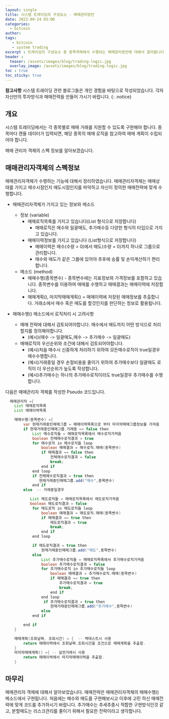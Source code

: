 ```yaml
---
layout: single
title: 시스템 트레이딩의 구성요소 - 매매관리방안
date: 2023-09-24 03:00
categories: 
  - bitcoin
author: 
tags: 
   - bitcoin
   - system trading
excerpt : 트레이딩의 구성요소 중 종목객체에서 수행되는 매매관리방안에 대해서 알아봅니다.
header :
  teaser: /assets/images/blog/trading-logic.jpg
  overlay_image: /assets/images/blog/trading-logic.jpg
toc : true  
toc_sticky: true
---
```


**참고사항** 시스템 트레이딩 관련 블로그들은 개인 경험을 바탕으로 작성되었습니다. 각자 자신만의 투자방식과 매매전략을 만들어 가시기 바랍니다.
{: .notice} 

## 개요

시스템 트레이딩에서는 각 종목별로 매매 거래를 지원할 수 있도록 구현해야 합니다. 종목마다 캔들 데이터가 입력되면, 해당 종목의 매매 로직을 참고하여 매매 계획이 수립되어야 합니다.

매매 관리자 객체의 스펙 정보를 알아보겠습니다.

## 매매관리자객체의 스펙정보

매매관리자객체가 수행하는 기능에 대해서 정리하였습니다. 매매관리자객체는 매매상태를 가지고 매수시점인지 매도시점인지를 파악하고 자신이 정의한 매매전략에 맞게 수행합니다.

- 매매관리자객체가 가지고 있는 정보와 메소드
  - 정보 (variable) 
    - 매매로직목록를 가지고 있습니다(List 형식으로 저장합니다)
      - 매매로직은 매수와 일괄매도, 추가매수등 다양한 형식의 타입으로 가지고 있습니다. 
    - 매매이력정보를 가지고 있습니다 (List형식으로 저장합니다)
      - 매매이력은 매수(수량 > 0)에서 매도(수량 = 0)까지 하나로 그룹으로 관리합니다. 
      - 매수와 매도가 같은 그룹에 있어야 추후에 승률 및 손익계산하기 편리합니다.
  - 메소드 (method)
    - 매매수행(종목변수) - 종목변수에는 지표정보와 가격정보를 포함하고 있습니다. 종목변수를 이용하여 매매를 수행하고 매매결과는 매매이력에 저장합니다.
    - 매매계획(), 마지막매매계획() = 매매이력에 저장된 매매정보를 추출합니다. 거래소에서 매수 혹은 매도를 할것인지를 판단하는 정보로 활용됩니다.

- 매매수행() 메소드에서 로직처리 시 고려사항
  - 매매 전략에 대해서 검토되어야합니다. 매수에서 매도까지 어떤 방식으로 처리할지를 정의해야합니다.
    - (예시)(매수 -> 일괄매도,매수 -> 추가매수 -> 일괄매도)
  - 매매로직의 우선순위와 조건에 대해서 검토되어야합니다.  
    - (예시)처음 매수시 신중하게 처리하기 위하여 모든매수로직이 true일경우 매수수행합니다.
    - (예시)거래중일 경우 손절비용을 줄이기 위하여 추가매수보다 일괄매도 로직이 더 우선순위가 높도록 작성합니다.
    - (예시)추가매수는 하나의 추가매수로직이라도 true일경우 추가매수를 수행합니다. 


다음은 매매관리자 객체를 작성한 Pseudo 코드입니다. 

```java
  매매관리자 ={
    List 매매로직목록
    List 매매이력목록

    매매수행(종목변수) ={
        var 현재거래중인매매그룹 = 매매이력목록으로 부터 마지막매매그룹정보를 가져옴
        if 현재거래중인매매그룹.거래중 == false then
            List 매수로직들 = 매매로직목록에서 매수로직가져옴
            boolean 전체매수로직결과 = true
            for 매수로직 in 매수로직들 loop
                boolean 매매결과 = 매수로직.매매(종목변수)
                if 매매결과 == false then
                    전체매수로직결과 = false
                    break;
                end if
            end loop
            if 전체매수로직결과 = true then
               현재거래중인매매그룹.add("매수",종목변수)
            end if
        else  -- 거래중일경우

           List 매도로직들 = 매매로직목록에서 매도로직가져옴
           boolean 매도로직결과 = false
            for 매도로직 in 매도로직들 loop
                boolean 매매결과 = 매도로직.매매(종목변수)
                if 매매결과 == true then
                    매도로직결과 = true
                    break;
                end if
            end loop

            if 매도로직결과 = true then
                현재거래중인매매그룹.add("매도",종목변수)
            else
                List 추가매수로직들 = 매매로직목록에서 추가매수로직가져옴
                boolean 추가매수로직결과 = false
                for 추가매수로직 in 추가매수로직들 loop
                    boolean 매매결과 = 추가매수로직.매매(종목변수)
                    if 매매결과 == true then
                        추가매수로직결과 = true
                        break;
                    end if
                end loop
                 if 추가매수로직결과 = true then
                    현재거래중인매매그룹.add("추가매수",종목변수)
                else
            end if

        end if
    }

    매매계획(조회날짜, 조회시간) = {  -- 백테스트시 사용
        return 매매이력에서 조회날짜.조회시간을 조건으로 매매계획을 추출함.
    }
    마지막매매계획() ={ -- 실전거래시 사용
        return 매매이력에서 마지막매매이력을 추출함.
    }
```

## 마무리

매매관리자 객체에 대해서 알아보았습니다. 매매전략은 매매관리자객체의 매매수행() 메소드에서 구현됩니다. 처음에는 매수와 매도를 구현해보시고 이후에 고민 하신 매매전략에 맞게 코드를 추가하시기 바랍니다. 추가매수는 추세추종시 적합한 구현방식인것 같고, 분할매도는 리스크관리를 줄이기 위해서 필요한 전략이라고 생각합니다.  